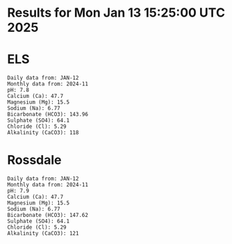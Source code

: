 # Results for Mon Jan 13 15:25:00 UTC 2025
# ELS
```
Daily data from: JAN-12
Monthly data from: 2024-11
pH: 7.8
Calcium (Ca): 47.7
Magnesium (Mg): 15.5
Sodium (Na): 6.77
Bicarbonate (HCO3): 143.96
Sulphate (SO4): 64.1
Chloride (Cl): 5.29
Alkalinity (CaCO3): 118
```
# Rossdale
```
Daily data from: JAN-12
Monthly data from: 2024-11
pH: 7.9
Calcium (Ca): 47.7
Magnesium (Mg): 15.5
Sodium (Na): 6.77
Bicarbonate (HCO3): 147.62
Sulphate (SO4): 64.1
Chloride (Cl): 5.29
Alkalinity (CaCO3): 121
```
